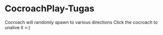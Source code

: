 # CocroachPlay-Tugas
Cocroach will randomly spawn to various directions
Click the cocroach to unalive it >:)
